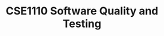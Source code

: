 ---
layout: post
title: CSE1110 Software Quality and Testing
topic: Security Testing - Checking for what shouldn't happen
slides: SAST-website.pdf
transcript: https://sttp.site/chapters/non-functional-testing/security-testing.html
years: 2019 - 2021
guest: 'false'
---